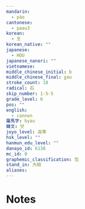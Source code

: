 ```yaml
---
mandarin:
  - pào
cantonese:
  - paau3
korean:
  - 포
korean_native: ""
japanese:
  - HOU
japanese_nanori: ""
vietnamese:
middle_chinese_initial: b
middle_chinese_final: ɣau
stroke_count: 10
radical: 石
skip_number: 1-5-5
grade_level: 6
pos: ""
english:
  - cannon
羅馬字: byau
韓文: 뱟
joyo_level: 高等
hsk_level: ""
hanmun_edu_level: ""
danayo_id: 6138
mc_id: 0
graphemic_classification: 包
stand_in: 大砲
aliases:
---
```


# Notes
